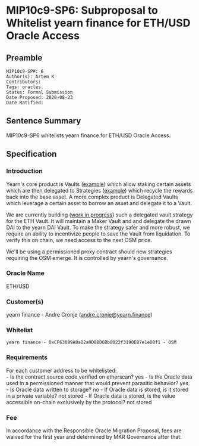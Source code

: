 # MIP10c9-SP6: Subproposal to Whitelist yearn finance for ETH/USD Oracle Access

## Preamble
```
MIP10c9-SP#: 6
Author(s): Artem K
Contributors:
Tags: oracles
Status: Formal Submission
Date Proposed: 2020-08-23
Date Ratified:
```

## Sentence Summary
MIP10c9-SP6 whitelists yearn finance for ETH/USD Oracle Access.

## Specification

### Introduction
Yearn's core product is Vaults ([example](https://etherscan.io/address/0xacd43e627e64355f1861cec6d3a6688b31a6f952#code)) which allow staking certain assets which are then delegated to Strategies ([example](https://etherscan.io/address/0xa069E33994DcC24928D99f4BBEDa83AAeF00B5f3#code)) which recycle the rewards back into the base asset. A more complex product is Delegated Vaults which leverage a certain asset to borrow an asset and delegate it to a Vault.

We are currently building ([work in progress](https://etherscan.io/address/0x6f6194041f019c7fa21a6e35e4fb496b2d6e1e95#code)) such a delegated vault strategy for the ETH Vault. It will maintain a Maker Vault and and delegate the drawn DAI to the yearn DAI Vault. To make the strategy safer and more robust, we require an ability to incentivize people to save the Vault from liquidation. To verify this on chain, we need access to the next OSM price.

We'll be using a permissioned proxy contract should new strategies requiring the OSM emerge. It is controlled by yearn's governance.

### Oracle Name
ETH/USD

### Customer(s)
yearn finance - Andre Cronje (andre.cronje@yearn.finance)

### Whitelist
	yearn finance - 0xCF63089A8aD2a9D8BD6Bb8022f3190EB7e1eD0f1 - OSM

### Requirements
For each customer address to be whitelisted:   
	- Is the contract source code verified on etherscan? yes
	- Is the Oracle data used in a permissioned manner that would prevent parasitic behavior? yes   
	- Is Oracle data written to storage? no
		- If Oracle data is stored, is it stored in a private variable? not stored
		- If Oracle data is stored, is the value accessible on-chain exclusively by the protocol? not stored

### Fee

In accordance with the Responsible Oracle Migration Proposal, fees are waived for the first year and determined by MKR Governance after that.